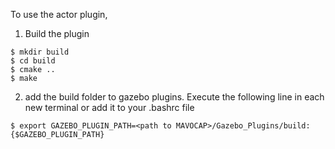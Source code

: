 To use the actor plugin,

1. Build the plugin
```
$ mkdir build
$ cd build 
$ cmake ..
$ make
```

2. add the build folder to gazebo plugins. Execute the following line in each new terminal or add it to your .bashrc file

```
$ export GAZEBO_PLUGIN_PATH=<path to MAVOCAP>/Gazebo_Plugins/build:{$GAZEBO_PLUGIN_PATH}
```